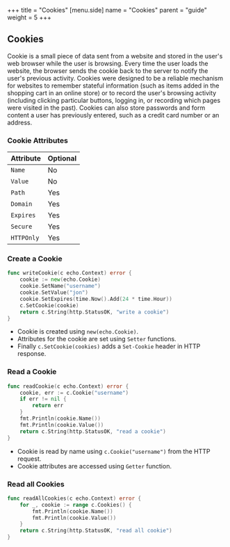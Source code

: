 +++
title = "Cookies"
[menu.side]
  name = "Cookies"
  parent = "guide"
  weight = 5
+++

## Cookies

Cookie is a small piece of data sent from a website and stored in the user's web
browser while the user is browsing. Every time the user loads the website, the browser
sends the cookie back to the server to notify the user's previous activity.
Cookies were designed to be a reliable mechanism for websites to remember stateful
information (such as items added in the shopping cart in an online store) or to
record the user's browsing activity (including clicking particular buttons, logging
in, or recording which pages were visited in the past). Cookies can also store
passwords and form content a user has previously entered, such as a credit card
number or an address.

### Cookie Attributes

Attribute | Optional
:--- | :---
`Name` | No
`Value` | No
`Path` | Yes
`Domain` | Yes
`Expires` | Yes
`Secure` | Yes
`HTTPOnly` | Yes

### Create a Cookie

```go
func writeCookie(c echo.Context) error {
	cookie := new(echo.Cookie)
	cookie.SetName("username")
	cookie.SetValue("jon")
	cookie.SetExpires(time.Now().Add(24 * time.Hour))
	c.SetCookie(cookie)
	return c.String(http.StatusOK, "write a cookie")
}
```

- Cookie is created using `new(echo.Cookie)`.
- Attributes for the cookie are set using `Setter` functions.
- Finally `c.SetCookie(cookies)` adds a `Set-Cookie` header in HTTP response.

### Read a Cookie

```go
func readCookie(c echo.Context) error {
	cookie, err := c.Cookie("username")
	if err != nil {
		return err
	}
	fmt.Println(cookie.Name())
	fmt.Println(cookie.Value())
	return c.String(http.StatusOK, "read a cookie")
}
```

- Cookie is read by name using `c.Cookie("username")` from the HTTP request.
- Cookie attributes are accessed using `Getter` function.

### Read all Cookies

```go
func readAllCookies(c echo.Context) error {
	for _, cookie := range c.Cookies() {
		fmt.Println(cookie.Name())
		fmt.Println(cookie.Value())
	}
	return c.String(http.StatusOK, "read all cookie")
}
```
